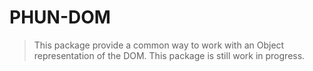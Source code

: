 # PHUN-DOM

> This package provide a common way to work with an Object representation of the DOM. 
> This package is still work in progress.
